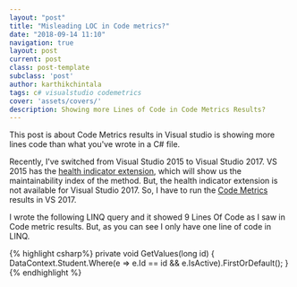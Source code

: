 ```yaml
---
layout: "post"
title: "Misleading LOC in Code metrics?"
date: "2018-09-14 11:10"
navigation: true
layout: post
current: post
class: post-template
subclass: 'post'
author: karthikchintala
tags: c# visualstudio codemetrics
cover: 'assets/covers/'
description: Showing more Lines of Code in Code Metrics Results?
---
```


This post is about Code Metrics results in Visual studio is showing more lines code than what you've wrote in a C# file.

Recently, I've switched from Visual Studio 2015 to Visual Studio 2017. VS 2015 has the [health indicator extension](https://marketplace.visualstudio.com/items?itemName=Jean-MarcPrieur.MicrosoftCodeLensCodeHealthIndicator-15077), which will show us the maintainability index of the method. But, the health indicator extension is not available for Visual Studio 2017. So, I have to run the [Code Metrics](https://docs.microsoft.com/en-us/visualstudio/code-quality/code-metrics-values?view=vs-2017) results in VS 2017.

I wrote the following LINQ query and it showed 9 Lines Of Code as I saw in Code metric results. But, as you can see I only have one line of code in LINQ.

{% highlight csharp%}
private void GetValues(long id)
{
    DataContext.Student.Where(e => e.Id == id
                                 && e.IsActive).FirstOrDefault();
}
{% endhighlight %}
